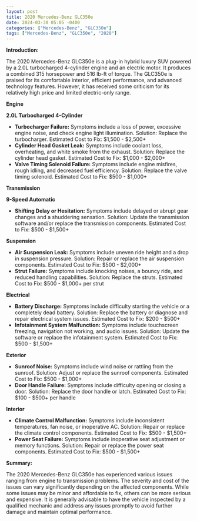 ```yaml
---
layout: post
title: 2020 Mercedes-Benz GLC350e
date: 2024-03-30 05:05 -0400
categories: ["Mercedes-Benz", "GLC350e"]
tags: ["Mercedes-Benz", "GLC350e", "2020"]
---
```

**Introduction:**

The 2020 Mercedes-Benz GLC350e is a plug-in hybrid luxury SUV powered by a 2.0L turbocharged 4-cylinder engine and an electric motor. It produces a combined 315 horsepower and 516 lb-ft of torque. The GLC350e is praised for its comfortable interior, efficient performance, and advanced technology features. However, it has received some criticism for its relatively high price and limited electric-only range.

**Engine**

**2.0L Turbocharged 4-Cylinder**

* **Turbocharger Failure:** Symptoms include a loss of power, excessive engine noise, and check engine light illumination. Solution: Replace the turbocharger. Estimated Cost to Fix: $1,500 - $2,500+
* **Cylinder Head Gasket Leak:** Symptoms include coolant loss, overheating, and white smoke from the exhaust. Solution: Replace the cylinder head gasket. Estimated Cost to Fix: $1,000 - $2,000+
* **Valve Timing Solenoid Failure:** Symptoms include engine misfires, rough idling, and decreased fuel efficiency. Solution: Replace the valve timing solenoid. Estimated Cost to Fix: $500 - $1,000+

**Transmission**

**9-Speed Automatic**

* **Shifting Delay or Hesitation:** Symptoms include delayed or abrupt gear changes and a shuddering sensation. Solution: Update the transmission software and/or replace the transmission components. Estimated Cost to Fix: $500 - $1,500+

**Suspension**

* **Air Suspension Leak:** Symptoms include uneven ride height and a drop in suspension pressure. Solution: Repair or replace the air suspension components. Estimated Cost to Fix: $500 - $2,000+
* **Strut Failure:** Symptoms include knocking noises, a bouncy ride, and reduced handling capabilities. Solution: Replace the struts. Estimated Cost to Fix: $500 - $1,000+ per strut

**Electrical**

* **Battery Discharge:** Symptoms include difficulty starting the vehicle or a completely dead battery. Solution: Replace the battery or diagnose and repair electrical system issues. Estimated Cost to Fix: $200 - $500+
* **Infotainment System Malfunction:** Symptoms include touchscreen freezing, navigation not working, and audio issues. Solution: Update the software or replace the infotainment system. Estimated Cost to Fix: $500 - $1,500+

**Exterior**

* **Sunroof Noise:** Symptoms include wind noise or rattling from the sunroof. Solution: Adjust or replace the sunroof components. Estimated Cost to Fix: $500 - $1,000+
* **Door Handle Failure:** Symptoms include difficulty opening or closing a door. Solution: Replace the door handle or latch. Estimated Cost to Fix: $100 - $500+ per handle

**Interior**

* **Climate Control Malfunction:** Symptoms include inconsistent temperatures, fan noise, or inoperative AC. Solution: Repair or replace the climate control components. Estimated Cost to Fix: $500 - $1,500+
* **Power Seat Failure:** Symptoms include inoperative seat adjustment or memory functions. Solution: Repair or replace the power seat components. Estimated Cost to Fix: $500 - $1,500+

**Summary:**

The 2020 Mercedes-Benz GLC350e has experienced various issues ranging from engine to transmission problems. The severity and cost of the issues can vary significantly depending on the affected components. While some issues may be minor and affordable to fix, others can be more serious and expensive. It is generally advisable to have the vehicle inspected by a qualified mechanic and address any issues promptly to avoid further damage and maintain optimal performance.
